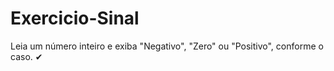 # Exercicio-Sinal
Leia um número inteiro e exiba "Negativo", "Zero" ou "Positivo", conforme o caso. ✔
